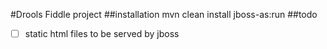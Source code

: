 #Drools Fiddle project
##installation
    mvn clean install jboss-as:run
##todo
- [ ] static html files to be served by jboss 



